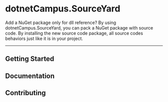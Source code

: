 <!-- Icon here -->

# dotnetCampus.SourceYard

<!-- Build status & Community status -->

Add a NuGet package only for dll reference? By using dotnetCampus.SourceYard, you can pack a NuGet package with source code. By installing the new source code package, all source codes behaviors just like it is in your project.

---

<!-- More description here -->

## Getting Started

## Documentation

## Contributing
